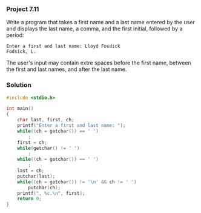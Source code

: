 ### Project 7.11

Write a program that takes a first name and a last name entered by the user and displays the last name, a comma, and the first initial, followed by a period:

```
Enter a first and last name: Lloyd Fosdick
Fodsick, L.
```
The user's input may contain extre spaces before the first name, between the first and last names, and after the last name.

### Solution

```c
#include <stdio.h>

int main()
{
    char last, first, ch;
    printf("Enter a first and last name: ");
    while((ch = getchar()) == ' ')
        ;
    first = ch;
    while(getchar() != ' ')
        ;
    while((ch = getchar()) == ' ')
        ;
    last = ch;
    putchar(last);
    while((ch = getchar()) != '\n' && ch != ' ')
        putchar(ch);
    printf(", %c.\n", first);
    return 0;
}
```
